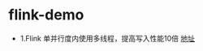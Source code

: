 # flink-demo

* 1.Flink 单并行度内使用多线程，提高写入性能10倍
    [地址](https://github.com/jztian/flink-demo/tree/master/src/main/java/sinkmysqlMultiThread)
  